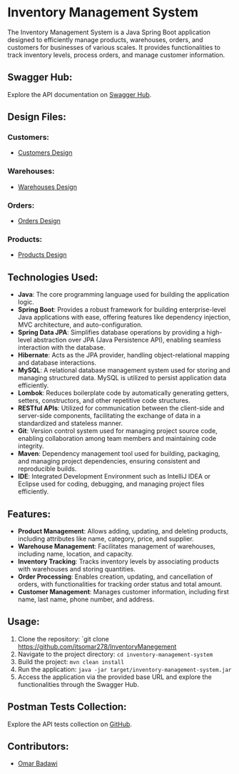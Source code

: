 # Inventory Management System

The Inventory Management System is a Java Spring Boot application designed to efficiently manage products, warehouses, orders, and customers for businesses of various scales. It provides functionalities to track inventory levels, process orders, and manage customer information.
## Swagger Hub:

Explore the API documentation on [Swagger Hub](https://app.swaggerhub.com/apis/itsomar278/Inventory_Managment_Project/1.0.0#/).

## Design Files:

### Customers:
- [Customers Design](https://github.com/itsomar278/InventoryManegement/blob/master/customers.md)

### Warehouses:
- [Warehouses Design](https://github.com/itsomar278/InventoryManegement/blob/master/warehouse.md)

### Orders:
- [Orders Design](https://github.com/itsomar278/InventoryManegement/blob/master/orders.md)

### Products:
- [Products Design](https://github.com/itsomar278/InventoryManegement/blob/master/products.md)

## Technologies Used:

- **Java**: The core programming language used for building the application logic.
- **Spring Boot**: Provides a robust framework for building enterprise-level Java applications with ease, offering features like dependency injection, MVC architecture, and auto-configuration.
- **Spring Data JPA**: Simplifies database operations by providing a high-level abstraction over JPA (Java Persistence API), enabling seamless interaction with the database.
- **Hibernate**: Acts as the JPA provider, handling object-relational mapping and database interactions.
- **MySQL**: A relational database management system used for storing and managing structured data. MySQL is utilized to persist application data efficiently.
- **Lombok**: Reduces boilerplate code by automatically generating getters, setters, constructors, and other repetitive code structures.
- **RESTful APIs**: Utilized for communication between the client-side and server-side components, facilitating the exchange of data in a standardized and stateless manner.
- **Git**: Version control system used for managing project source code, enabling collaboration among team members and maintaining code integrity.
- **Maven**: Dependency management tool used for building, packaging, and managing project dependencies, ensuring consistent and reproducible builds.
- **IDE**: Integrated Development Environment such as IntelliJ IDEA or Eclipse used for coding, debugging, and managing project files efficiently.

## Features:

- **Product Management**: Allows adding, updating, and deleting products, including attributes like name, category, price, and supplier.
- **Warehouse Management**: Facilitates management of warehouses, including name, location, and capacity.
- **Inventory Tracking**: Tracks inventory levels by associating products with warehouses and storing quantities.
- **Order Processing**: Enables creation, updating, and cancellation of orders, with functionalities for tracking order status and total amount.
- **Customer Management**: Manages customer information, including first name, last name, phone number, and address.

## Usage:

1. Clone the repository: `git clone https://github.com/itsomar278/InventoryManegement
2. Navigate to the project directory: `cd inventory-management-system`
3. Build the project: `mvn clean install`
4. Run the application: `java -jar target/inventory-management-system.jar`
5. Access the application via the provided base URL and explore the functionalities through the Swagger Hub.

## Postman Tests Collection:

Explore the API tests collection on [GitHub](https://github.com/itsomar278/InventoryManegement/blob/master/InventoryManegement.postman_collection.json).

## Contributors:

- [Omar Badawi](https://github.com/itsomar278)





